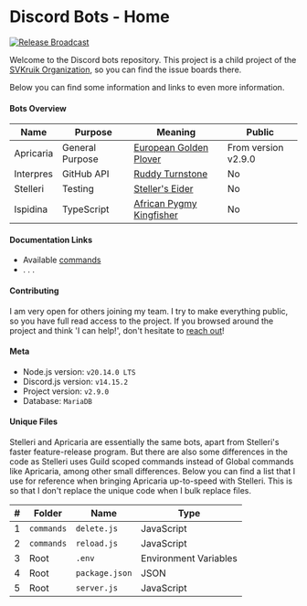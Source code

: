 # Discord Bots - Home

[![Release Broadcast](https://github.com/SVKruik-Organization/Discord-Bots/actions/workflows/broadcast.yml/badge.svg)](https://github.com/SVKruik-Organization/Discord-Bots/actions/workflows/broadcast.yml)

Welcome to the Discord bots repository. This project is a child project of the [SVKruik Organization](https://github.com/SVKruik-Organization), so you can find the issue boards there.

Below you can find some information and links to even more information.

#### Bots Overview

| Name | Purpose | Meaning | Public |
| - | - | - | - |
| Apricaria | General Purpose | [European Golden Plover](https://en.wikipedia.org/wiki/European_golden_plover) | From version v2.9.0 |
| Interpres | GitHub API | [Ruddy Turnstone](https://en.wikipedia.org/wiki/Ruddy_turnstone) | No |
| Stelleri | Testing | [Steller's Eider](https://en.wikipedia.org/wiki/Steller%27s_eider) | No |
| Ispidina | TypeScript | [African Pygmy Kingfisher](https://en.wikipedia.org/wiki/Ispidina) | No |

#### Documentation Links

- Available [commands](https://github.com/SVKruik-Organization/Discord-Bots/blob/main/Documentation/Commands.md)
- . . .

#### Contributing

I am very open for others joining my team. I try to make everything public, so you have full read access to the project. If you browsed around the project and think 'I can help!', don't hesitate to [reach out](mailto:sv.kruik@gmail.com?subject=SVKruik%20Organization%20Contributing&body=Please%20specify%20in%20what%20part%20of%20the%20infrastructure%20you%20would%20like%20to%20contribute.%0A%0AOr%20just%20ask%20for%20my%20other%20modes%20of%20communication%2C%20and%20we%20can%20link!)!

#### Meta

- Node.js version: `v20.14.0 LTS`
- Discord.js version: `v14.15.2`
- Project version: `v2.9.0`
- Database: `MariaDB`

#### Unique Files

Stelleri and Apricaria are essentially the same bots, apart from Stelleri's faster feature-release program. But there are also some differences in the code as Stelleri uses Guild scoped commands instead of Global commands like Apricaria, among other small differences. Below you can find a list that I use for reference when bringing Apricaria up-to-speed with Stelleri. This is so that I don't replace the unique code when I bulk replace files.

| # | Folder | Name | Type |
| - | - | - | - |
| 1 | `commands` | `delete.js` | JavaScript |
| 2 | `commands` | `reload.js` | JavaScript |
| 3 | Root | `.env` | Environment Variables |
| 4 | Root | `package.json` | JSON |
| 5 | Root | `server.js` | JavaScript |
